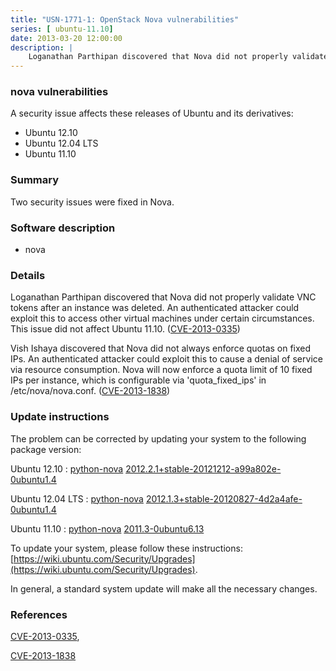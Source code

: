 ```yaml
---
title: "USN-1771-1: OpenStack Nova vulnerabilities"
series: [ ubuntu-11.10]
date: 2013-03-20 12:00:00
description: |
    Loganathan Parthipan discovered that Nova did not properly validate VNC tokens after an instance was deleted. An authenticated attacker could exploit this to access other virtual machines under certain circumstances. This issue did not affect Ubuntu 11.10. ([CVE-2013-0335](http://people.ubuntu.com/~ubuntu-security/cve/CVE-2013-0335))
--- 
```

 
 


### nova vulnerabilities

A security issue affects these releases of Ubuntu and its derivatives:

* Ubuntu 12.10
* Ubuntu 12.04 LTS
* Ubuntu 11.10

### Summary

Two security issues were fixed in Nova. 

### Software description

* nova 

### Details

Loganathan Parthipan discovered that Nova did not properly validate VNC tokens after an instance was deleted. An authenticated attacker could exploit this to access other virtual machines under certain circumstances. This issue did not affect Ubuntu 11.10. ([CVE-2013-0335](http://people.ubuntu.com/~ubuntu-security/cve/CVE-2013-0335))

Vish Ishaya discovered that Nova did not always enforce quotas on fixed IPs. An authenticated attacker could exploit this to cause a denial of service via resource consumption. Nova will now enforce a quota limit of 10 fixed IPs per instance, which is configurable via &#39;quota_fixed_ips&#39; in /etc/nova/nova.conf. ([CVE-2013-1838](http://people.ubuntu.com/~ubuntu-security/cve/CVE-2013-1838)) 

### Update instructions

The problem can be corrected by updating your system to the following package version:

Ubuntu 12.10
 : [python-nova](https://launchpad.net/ubuntu/+source/nova) <span> [2012.2.1+stable-20121212-a99a802e-0ubuntu1.4](https://launchpad.net/ubuntu/+source/nova/2012.2.1+stable-20121212-a99a802e-0ubuntu1.4) </span> 

Ubuntu 12.04 LTS
 : [python-nova](https://launchpad.net/ubuntu/+source/nova) <span> [2012.1.3+stable-20120827-4d2a4afe-0ubuntu1.4](https://launchpad.net/ubuntu/+source/nova/2012.1.3+stable-20120827-4d2a4afe-0ubuntu1.4) </span> 

Ubuntu 11.10
 : [python-nova](https://launchpad.net/ubuntu/+source/nova) <span> [2011.3-0ubuntu6.13](https://launchpad.net/ubuntu/+source/nova/2011.3-0ubuntu6.13) </span> 

To update your system, please follow these instructions: [https://wiki.ubuntu.com/Security/Upgrades](https://wiki.ubuntu.com/Security/Upgrades).

In general, a standard system update will make all the necessary changes. 

### References

 
 [CVE-2013-0335](http://people.ubuntu.com/~ubuntu-security/cve/CVE-2013-0335), 

 [CVE-2013-1838](http://people.ubuntu.com/~ubuntu-security/cve/CVE-2013-1838)
 

